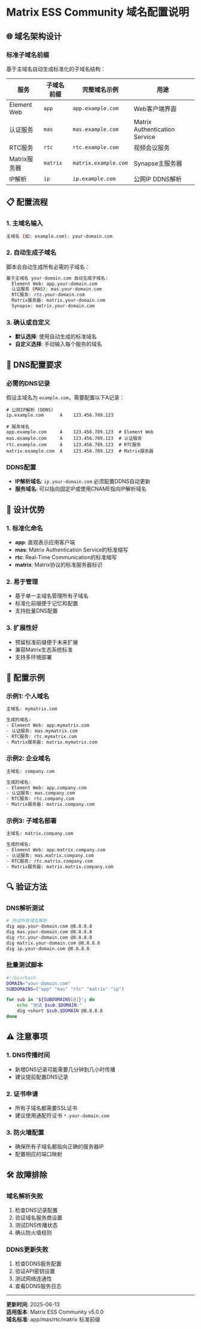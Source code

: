 # Matrix ESS Community 域名配置说明

## 🌐 域名架构设计

### 标准子域名前缀
基于主域名自动生成标准化的子域名结构：

| 服务 | 子域名前缀 | 完整域名示例 | 用途 |
|------|------------|--------------|------|
| Element Web | `app` | `app.example.com` | Web客户端界面 |
| 认证服务 | `mas` | `mas.example.com` | Matrix Authentication Service |
| RTC服务 | `rtc` | `rtc.example.com` | 视频会议服务 |
| Matrix服务器 | `matrix` | `matrix.example.com` | Synapse主服务器 |
| IP解析 | `ip` | `ip.example.com` | 公网IP DDNS解析 |

## 📋 配置流程

### 1. 主域名输入
```bash
主域名 (如: example.com): your-domain.com
```

### 2. 自动生成子域名
脚本会自动生成所有必需的子域名：
```bash
基于主域名 your-domain.com 自动生成子域名:
  Element Web: app.your-domain.com
  认证服务 (MAS): mas.your-domain.com
  RTC服务: rtc.your-domain.com
  Matrix服务器: matrix.your-domain.com
  Synapse: matrix.your-domain.com
```

### 3. 确认或自定义
- **默认选择**: 使用自动生成的标准域名
- **自定义选择**: 手动输入每个服务的域名

## 🔧 DNS配置要求

### 必需的DNS记录
假设主域名为 `example.com`，需要配置以下A记录：

```dns
# 公网IP解析 (DDNS)
ip.example.com      A    123.456.789.123

# 服务域名
app.example.com     A    123.456.789.123  # Element Web
mas.example.com     A    123.456.789.123  # 认证服务
rtc.example.com     A    123.456.789.123  # RTC服务
matrix.example.com  A    123.456.789.123  # Matrix服务器
```

### DDNS配置
- **IP解析域名**: `ip.your-domain.com` 必须配置DDNS自动更新
- **服务域名**: 可以指向固定IP或使用CNAME指向IP解析域名

## 🎯 设计优势

### 1. 标准化命名
- **app**: 直观表示应用客户端
- **mas**: Matrix Authentication Service的标准缩写
- **rtc**: Real-Time Communication的标准缩写
- **matrix**: Matrix协议的标准服务器标识

### 2. 易于管理
- 基于单一主域名管理所有子域名
- 标准化前缀便于记忆和配置
- 支持批量DNS配置

### 3. 扩展性好
- 预留标准前缀便于未来扩展
- 兼容Matrix生态系统标准
- 支持多环境部署

## 📖 配置示例

### 示例1: 个人域名
```bash
主域名: mymatrix.com

生成的域名:
- Element Web: app.mymatrix.com
- 认证服务: mas.mymatrix.com  
- RTC服务: rtc.mymatrix.com
- Matrix服务器: matrix.mymatrix.com
```

### 示例2: 企业域名
```bash
主域名: company.com

生成的域名:
- Element Web: app.company.com
- 认证服务: mas.company.com
- RTC服务: rtc.company.com
- Matrix服务器: matrix.company.com
```

### 示例3: 子域名部署
```bash
主域名: matrix.company.com

生成的域名:
- Element Web: app.matrix.company.com
- 认证服务: mas.matrix.company.com
- RTC服务: rtc.matrix.company.com
- Matrix服务器: matrix.matrix.company.com
```

## 🔍 验证方法

### DNS解析测试
```bash
# 测试所有域名解析
dig app.your-domain.com @8.8.8.8
dig mas.your-domain.com @8.8.8.8
dig rtc.your-domain.com @8.8.8.8
dig matrix.your-domain.com @8.8.8.8
dig ip.your-domain.com @8.8.8.8
```

### 批量测试脚本
```bash
#!/bin/bash
DOMAIN="your-domain.com"
SUBDOMAINS=("app" "mas" "rtc" "matrix" "ip")

for sub in "${SUBDOMAINS[@]}"; do
    echo "测试 $sub.$DOMAIN:"
    dig +short $sub.$DOMAIN @8.8.8.8
done
```

## ⚠️ 注意事项

### 1. DNS传播时间
- 新增DNS记录可能需要几分钟到几小时传播
- 建议提前配置DNS记录

### 2. 证书申请
- 所有子域名都需要SSL证书
- 建议使用通配符证书 `*.your-domain.com`

### 3. 防火墙配置
- 确保所有子域名都指向正确的服务器IP
- 配置相应的端口映射

## 🛠️ 故障排除

### 域名解析失败
1. 检查DNS记录配置
2. 验证域名服务商设置
3. 测试DNS传播状态
4. 确认防火墙规则

### DDNS更新失败
1. 检查DDNS服务配置
2. 验证API密钥设置
3. 测试网络连通性
4. 查看DDNS服务日志

---

**更新时间**: 2025-06-13  
**适用版本**: Matrix ESS Community v5.0.0  
**域名标准**: app/mas/rtc/matrix 标准前缀
